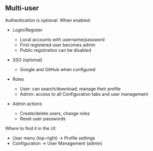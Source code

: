 ## Multi-user

Authentication is optional. When enabled:

- Login/Register
  - Local accounts with username/password
  - First registered user becomes admin
  - Public registration can be disabled

- SSO (optional)
  - Google and GitHub when configured

- Roles
  - User: can search/download, manage their profile
  - Admin: access to all Configuration tabs and user management

- Admin actions
  - Create/delete users, change roles
  - Reset user passwords

Where to find it in the UI:

- User menu (top-right) → Profile settings
- Configuration → User Management (admin)